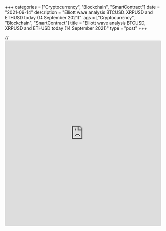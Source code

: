 +++
categories = ["Cryptocurrency", "Blockchain", "SmartContract"]
date = "2021-09-14"
description = "Elliott wave analysis BTCUSD, XRPUSD and ETHUSD today (14 September 2021)"
tags = ["Cryptocurrency", "Blockchain", "SmartContract"]
title = "Elliott wave analysis BTCUSD, XRPUSD and ETHUSD today (14 September 2021)"
type = "post"
+++

{{<iframe id="large-banner" src="https://www.bounty.group/#slide=13.0" width="100%" height="600" scrolling="no" style="border: 0px solid rgb(216, 221, 230); border-radius: 3px;">}}

2021-09-14

2021-09-14

Short-term forecast for BTCUSD, XRPUSD and ETHUSD 14.09.2021Roman Onegin

I welcome my readers!

I have prepared a short-term cryptocurrency forecast based on Elliott
wave analysis of Bitcoin, Ripple, and Ethereum. I offer entry signals to
trade each cryptocurrency.

Cryptocurrency prices continue falling. The previous lows should be
updated soon.

The article covers the following subjects:

##  **Elliott wave Bitcoin analysis**

The BTCUSD market is forming a new down wave that has started after the
long-term corrective wave [B] completed. Based on the inceptive part of
the wave, it should be unfolding as an impulse 1-2-3-4-5. It is clear
from the chart that the first two legs have finished. There is
developing impulse 3. The first two sub-waves seem to have completed
within impulse 3. The price should continue declining to a level below
the low of 41800.00, marked by wave 1. One could enter sell trades in
the current situation.

### Trading plan for [BTCUSD][1] today:

Sell 45257.00, TP 41800.00

* * *

##  **Elliott wave Ripple analysis**

The XRPUSD market is forming a new downtrend. It is clear from the most
recent chart section that the linking wave (X) finished, the market
turned down and started declining. There should be forming a bearish
impulse wave with the first two sub-waves completed inside; the third
wave has just started developing. The Ripple price should continue
declining towards a level of 0.950 and lower.

### Trading plan for [XRPUSD][2] **** today:

Sell 1.070, TP 0.950

* * *

##  **Elliott wave Ethereum analysis**

The ETHUSD market is forming a new impulse down wave that has started
after corrective wave B completed. In the B wave, sub-waves 1 and 2
completed, and wave 3 is unfolding. According to the Elliott wave
theory, the third sub-waves usually have an impulsive structure. So far,
sub-waves [1] and [2] have finished, the remaining three waves should be
developing in the near future, driving the Ethereum price to a level
below the low of 2895.00. One could enter sell trades in the current
situation.

### Trading plan for [ETHUSD][3] **** today:

Sell 3292.92, TP 2895.00

* * *

P.S. Did you like my article? Share it in social networks: it will be
the best “thank you" :)

Ask me questions and comment below. I’ll be glad to answer your
questions and give necessary explanations.

 **Useful links:**

  * I recommend trying to trade with a reliable broker [here][4]. The system allows you to trade by yourself or copy successful traders from all across the globe.
  * Use my promo-code BLOG for getting deposit bonus 50% on LiteForex platform. Just enter this code in the appropriate field while [depositing][5] your trading account.
  * Telegram chat for traders: <t.me/liteforexengchat>. We are sharing the signals and trading experience
  * Telegram channel with high-quality analytics, Forex reviews, training articles, and other useful things for traders <t.me/liteforex>

## Price chart of BTCUSD in real time mode

The content of this article reflects the author’s opinion and does not
necessarily reflect the official position of LiteForex. The material
published on this page is provided for informational purposes only and
should not be considered as the provision of investment advice for the
purposes of Directive 2004/39/EC.

Rate this article:

{{value}}

( {{count}} {{title}} )

   1. my.liteforex.com/trading/chart?symbol=BTCUSD
   2. my.liteforex.com/trading/chart?symbol=XRPUSD
   3. my.liteforex.com/trading/chart?symbol=ETHUSD
   4. my.liteforex.com/?category=analysts-opinions&slug=short-term-forecast-for-[BTC](https://www.playgroundfx.com/blog/who-is-the-creator-of-bitcoin/)usd-xrpusd-and-ethusd-14092021&openPopup=%2Fregistration%2Fpopup&utm_source=blog&utm_medium=article&utm_campaign=bonus
   5. my.liteforex.com/deposit/?category=analysts-opinions&slug=short-term-forecast-for-[BTC](https://www.playgroundfx.com/blog/who-is-the-creator-of-bitcoin/)usd-xrpusd-and-ethusd-14092021&promo_code=BLOG&utm_source=blog&utm_medium=article&utm_campaign=bonus